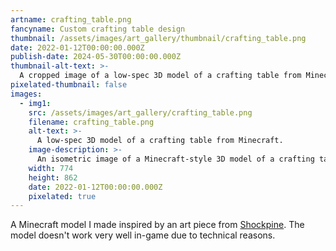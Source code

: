 ```yaml
---
artname: crafting_table.png
fancyname: Custom crafting table design
thumbnail: /assets/images/art_gallery/thumbnail/crafting_table.png
date: 2022-01-12T00:00:00.000Z
publish-date: 2024-05-30T00:00:00.000Z
thumbnail-alt-text: >-
  A cropped image of a low-spec 3D model of a crafting table from Minecraft.
pixelated-thumbnail: false
images:
  - img1:
    src: /assets/images/art_gallery/crafting_table.png
    filename: crafting_table.png
    alt-text: >-
      A low-spec 3D model of a crafting table from Minecraft.
    image-description: >-
      An isometric image of a Minecraft-style 3D model of a crafting table with a unique design. The table stands on four legs rather than being a solid cube. A cloth with a grid pattern is draped on top of the table, and a saw and hammer are hung on one side. In the other visible side, a cavity containing some open books can be seen.
    width: 774
    height: 862
    date: 2022-01-12T00:00:00.000Z
    pixelated: true
---
```

<p>
	A Minecraft model I made inspired by an art piece from <a href="https://shockpine.itch.io/" target="_blank">Shockpine</a>. The model doesn't work very well in-game due to technical reasons.
</p>

